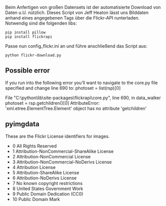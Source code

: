 Beim Anfertigen von großen Datensets ist der automatisierte Download von Daten u.U. nützlich.
Dieses Script von Jeff Heaton lässt uns Bilddaten anhand eines angegebenen Tags über die Flickr-API runterladen.
Notwendig sind die folgenden libs:

```
pip install pillow
pip install flickrapi
```

Passe nun config_flickr.ini an und führe anschließend das Script aus:

```
python flickr-download.py
```


## Possible error
If you run into the following error you’ll want to navigate to the core.py file specified and change line 690 to: photoset = list(rsp)[0]

File "C:\python\lib\site-packages\flickrapi\core.py", line 690, in data_walker
photoset = rsp.getchildren()[0]
AttributeError: 'xml.etree.ElementTree.Element' object has no attribute 'getchildren'

## pyimgdata

These are the Flickr License identifiers for images.

* 0 All Rights Reserved
* 1 Attribution-NonCommercial-ShareAlike License
* 2 Attribution-NonCommercial License
* 3 Attribution-NonCommercial-NoDerivs License
* 4 Attribution License
* 5 Attribution-ShareAlike License
* 6 Attribution-NoDerivs License
* 7 No known copyright restrictions
* 8 United States Government Work
* 9 Public Domain Dedication (CC0)
* 10 Public Domain Mark
